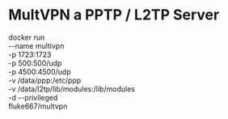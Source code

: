 # MultVPN a PPTP / L2TP Server


docker run \
    --name multivpn \
    -p 1723:1723 \
    -p 500:500/udp \
    -p 4500:4500/udp \
    -v /data/ppp:/etc/ppp \
    -v /data/l2tp/lib/modules:/lib/modules \
    -d --privileged \
    fluke667/multvpn
